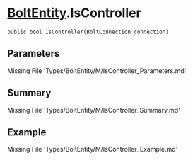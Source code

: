 # [BoltEntity](Types/BoltEntity.md).IsController
`public bool IsController(BoltConnection connection)`
## Parameters
Missing File 'Types/BoltEntity/M/IsController_Parameters.md'
## Summary
Missing File 'Types/BoltEntity/M/IsController_Summary.md'
## Example
Missing File 'Types/BoltEntity/M/IsController_Example.md'
